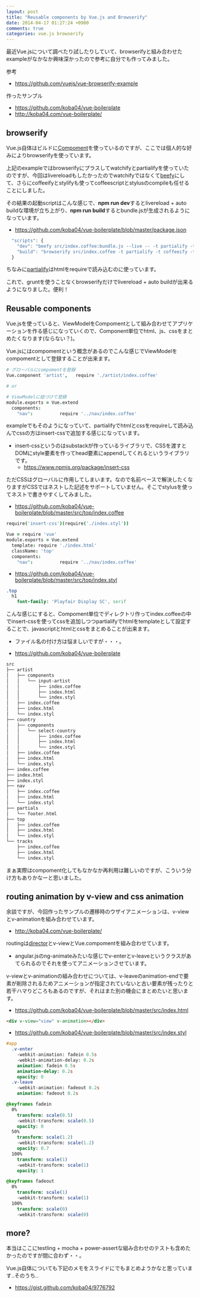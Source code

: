 ```yaml
---
layout: post
title: "Reusable components by Vue.js and Browserify"
date: 2014-04-17 01:27:24 +0900
comments: true
categories: vue.js browserify
---
```


最近Vue.jsについて調べたり試したりしていて、browserifyと組み合わせたexampleがなかなか興味深かったので参考に自分でも作ってみました。

参考

* https://github.com/vuejs/vue-browserify-example


作ったサンプル

* https://github.com/koba04/vue-boilerplate
* http://koba04.com/vue-boilerplate/

<!-- more -->

## browserify

Vue.js自体はビルドに[Compoment](https://github.com/component/component)を使っているのですが、ここでは個人的な好みによりbrowserifyを使っています。

上記のexampleではbrowserifyにプラスしてwatchifyとpartialifyを使っていたのですが、今回はlivereloadもしたかったのでwatchifyではなくて[beefy](https://github.com/chrisdickinson/beefy)にして、さらにcoffeeifyとstylifyも使ってcoffeescriptとstylusのcompileも任せることにしました。

その結果の起動scriptはこんな感じで、**npm run dev**するとlivereload + auto buildな環境が立ち上がり、**npm run build**するとbundle.jsが生成されるようになっています。

* https://github.com/koba04/vue-boilerplate/blob/master/package.json
```javascript
  "scripts": {
    "dev": "beefy src/index.coffee:bundle.js --live -- -t partialify -t coffeeify -t stylify --extension=coffee",
    "build": "browserify src/index.coffee -t partialify -t coffeeify -t stylify --extension=coffee > bundle.js"
  }
```

ちなみに[partialify](https://github.com/bclinkinbeard/partialify)はhtmlをrequireで読み込むのに使っています。

これで、gruntを使うことなくbrowserifyだけでlivereload + auto buildが出来るようになりました。便利！


## Reusable components

Vue.jsを使っていると、ViewModelをCompomentとして組み合わせてアプリケーションを作る感じになっていくので、Component単位でhtml、js、cssをまとめたくなります(ならない？)。

Vue.jsにはcompomentという概念があるのでこんな感じでViewModelをcompomentとして登録することが出来ます。

```coffeescript
# グローバルにcompomentを登録
Vue.component 'artist',   require './artist/index.coffee'

# or

# ViewModelに紐づけて登録
module.exports = Vue.extend
  components:
    "nav":          require '../nav/index.coffee'
```

exampleでもそのようになっていて、partialifyでhtmlとcssをrequireして読み込んでcssの方はinsert-cssで追加する感じになっています。

* insert-cssというのはsubstackが作っているライブラリで、CSSを渡すとDOMにstyle要素を作ってhead要素にappendしてくれるというライブラリです。
  * https://www.npmjs.org/package/insert-css

ただCSSはグローバルに作用してしまいます。なので名前ベースで解決したくなりますがCSSではネストした記述をサポートしていません。そこでstylusを使ってネストで書きやすくしてみました。

* https://github.com/koba04/vue-boilerplate/blob/master/src/top/index.coffee
```coffeescript
require('insert-css')(require('./index.styl'))

Vue = require 'vue'
module.exports = Vue.extend
  template: require './index.html'
  className: 'top'
  components:
    "nav":          require '../nav/index.coffee'
```

* https://github.com/koba04/vue-boilerplate/blob/master/src/top/index.styl
```sass
.top
  h1
    font-family: 'Playfair Display SC', serif
```

こんな感じにすると、Compoment単位でディレクトリ作ってindex.coffeeの中でinsert-cssを使ってcssを追加しつつpartialifyでhtmlをtemplateとして設定することで、javascriptとhtmlとcssをまとめることが出来ます。

* ファイル名の付け方は悩ましいですが・・・。


* https://github.com/koba04/vue-boilerplate
```sh
src
├── artist
│   ├── components
│   │   └── input-artist
│   │       ├── index.coffee
│   │       ├── index.html
│   │       └── index.styl
│   ├── index.coffee
│   ├── index.html
│   └── index.styl
├── country
│   ├── components
│   │   └── select-country
│   │       ├── index.coffee
│   │       ├── index.html
│   │       └── index.styl
│   ├── index.coffee
│   ├── index.html
│   └── index.styl
├── index.coffee
├── index.html
├── index.styl
├── nav
│   ├── index.coffee
│   ├── index.html
│   └── index.styl
├── partials
│   └── footer.html
├── top
│   ├── index.coffee
│   ├── index.html
│   └── index.styl
└── tracks
    ├── index.coffee
    ├── index.html
    └── index.styl
```

まぁ実際はcompoment化してもなかなか再利用は難しいのですが、こういう分け方もありかなーと思いました。


## routing animation by v-view and css animation

余談ですが、今回作ったサンプルの遷移時のウザイアニメーションは、v-viewとv-animationを組み合わせています。

* http://koba04.com/vue-boilerplate/

routingは[director](https://www.npmjs.org/package/director)とv-viewとVue.compomentを組み合わせています。

* angular.jsのng-animateみたいな感じでv-enterとv-leaveというクラスがあてられるのでそれを使ってアニメーションさせています。

v-viewとv-animationの組み合わせについては、v-leaveのanimation-endで要素が削除されるためアニメーションが指定されていないと古い要素が残ったりと若干ハマりどころもあるのですが、それはまた別の機会にまとめたいと思います。

* https://github.com/koba04/vue-boilerplate/blob/master/src/index.html
```html
<div v-view="view" v-animation></div>
```

* https://github.com/koba04/vue-boilerplate/blob/master/src/index.styl
```sass
#app
  .v-enter
    -webkit-animation: fadein 0.5s
    -webkit-animation-delay: 0.2s
    animation: fadein 0.5s
    animation-delay: 0.2s
    opacity: 0
  .v-leave
    -webkit-animation: fadeout 0.2s
    animation: fadeout 0.2s

@keyframes fadein
  0%
    transform: scale(0.5)
    -webkit-transform: scale(0.5)
    opacity: 0
  50%
    transform: scale(1.2)
    -webkit-transform: scale(1.2)
    opacity: 0.7
  100%
    transform: scale(1)
    -webkit-transform: scale(1)
    opacity: 1

@keyframes fadeout
  0%
    transform: scale(1)
    -webkit-transform: scale(1)
  100%
    transform: scale(0)
    -webkit-transform: scale(0)
```

## more?

本当はここにtestling + mocha + power-assertな組み合わせのテストも含めたかったのですが間に合わず・・。

Vue.js自体についても下記のメモをスライドにでもまとめようかなと思っています..そのうち..

* https://gist.github.com/koba04/9776792



